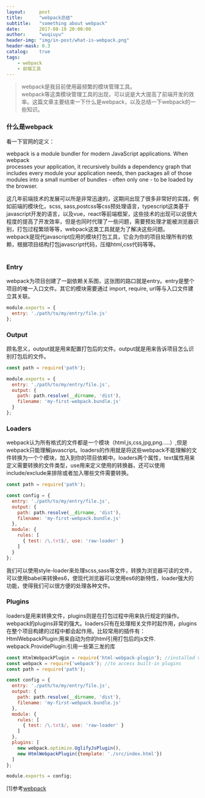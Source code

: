 ```yaml
---
layout:     post
title:      "webpack总结"
subtitle:   "something about webpack"
date:       2017-08-19 20:00:00
author:     "wuqiuyu"
header-img: "img/in-post/what-is-webpack.png"
header-mask: 0.3
catalog:    true
tags:
    - webpack
    - 前端工具
---
```



> webpack是我目前使用最频繁的模块管理工具。<br>
> webpack等这类模块管理工具的出现，可以说是大大提高了前端开发的效率。这篇文章主要结束一下什么是webpack，以及总结一下webpack的一些知识。

### 什么是webpack
 看一下官网的定义：<br>

 webpack is a module bundler for modern JavaScript applications. When webpack<br> processes your application, it recursively builds a dependency graph that includes every module your application needs, then packages all of those <br>modules into a small number of bundles - often only one - to be loaded by the browser.<br>

这几年前端技术的发展可以所是非常迅速的，这期间出现了很多非常好的实践，例如前端的模块化，scss, sass,postcss等css预处理语言，typescript这类基于javascript开发的语言，以及vue，react等前端框架，这些技术的出现可以说很大程度的提高了开发效率，但是也同时代理了一些问题，需要预处理才能被浏览器识别，打包过程繁琐等等，webpack这类工具就是为了解决这些问题。<br>
webpack是现代javascript应用的模块打包工具，它会为你的项目处理所有的依赖，根据项目结构打包javascript代码，压缩html,css代码等等。<br><br>
### Entry
webpack为项目创建了一副依赖关系图，这张图的路口就是entry。entry是整个项目的唯一入口文件。其它的模块需要通过 import, require,  url等与入口文件建立其关联。
```javascript
module.exports = {
  entry: './path/to/my/entry/file.js'
};
```
### Output
顾名思义，output就是用来配置打包后的文件。output就是用来告诉项目怎么识别打包后的文件。
```javascript
const path = require('path');

module.exports = {
  entry: './path/to/my/entry/file.js',
  output: {
    path: path.resolve(__dirname, 'dist'),
    filename: 'my-first-webpack.bundle.js'
  }
};
```
### Loaders
webpack认为所有格式的文件都是一个模块（html,js,css,jpg,png.....）,但是webpack只能理解javascript。loaders的作用就是将这些webpack不能理解的文件转换为一个个模块，加入到你的项目依赖中。loaders两个属性，text属性用来定义需要转换的文件类型，use用来定义使用的转换器，还可以使用include/exclude来排除或者加入哪些文件需要转换。
```javascript
const path = require('path');

const config = {
  entry: './path/to/my/entry/file.js',
  output: {
    path: path.resolve(__dirname, 'dist'),
    filename: 'my-first-webpack.bundle.js'
  },
  module: {
    rules: [
      { test: /\.txt$/, use: 'raw-loader' }
    ]
  }
};

```
我们可以使用style-loader来处理scss,sass等文件，转换为浏览器可读的文件，可以使用babel来转换es6，使现代浏览器可以使用es6的新特性，loader强大的功能，使得我们可以很方便的处理各种文件。
### Plugins
loaders是用来转换文件，plugins则是在打包过程中用来执行规定的操作。webpack的plugins非常的强大。loaders只有在处理相关文件时起作用，plugins在整个项目构建的过程中都会起作用。比较常用的插件有：<br>
    HtmlWebpackPlugin:用来自动为你的html引用打包后的js文件.<br>
    webpack.ProvidePlugin:引用一些第三发的库<br>
```javascript
const HtmlWebpackPlugin = require('html-webpack-plugin'); //installed via npm
const webpack = require('webpack'); //to access built-in plugins
const path = require('path');

const config = {
  entry: './path/to/my/entry/file.js',
  output: {
    path: path.resolve(__dirname, 'dist'),
    filename: 'my-first-webpack.bundle.js'
  },
  module: {
    rules: [
      { test: /\.txt$/, use: 'raw-loader' }
    ]
  },
  plugins: [
    new webpack.optimize.UglifyJsPlugin(),
    new HtmlWebpackPlugin({template: './src/index.html'})
  ]
};

module.exports = config;
```


[1]参考[webpack](https://webpack.js.org/concepts/)

